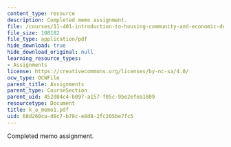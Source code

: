 ```yaml
---
content_type: resource
description: Completed memo assignment.
file: /courses/11-401-introduction-to-housing-community-and-economic-development-fall-2003/68d260cad8c7b78ce8d82fc205be7fc5_k_a_memo1.pdf
file_size: 108182
file_type: application/pdf
hide_download: true
hide_download_original: null
learning_resource_types:
- Assignments
license: https://creativecommons.org/licenses/by-nc-sa/4.0/
ocw_type: OCWFile
parent_title: Assignments
parent_type: CourseSection
parent_uid: 452d04c4-b097-a157-f05c-9be2efea1809
resourcetype: Document
title: k_a_memo1.pdf
uid: 68d260ca-d8c7-b78c-e8d8-2fc205be7fc5
---
```

Completed memo assignment.